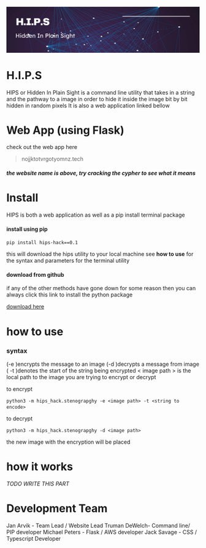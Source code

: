 ![banner](https://github.com/Skumbl/hips-hack/blob/main/Screenshot%202023-02-04%20at%2020-19-31%20Modern%20Minimal%20Technology%20Background%20Banner.png)
# H.I.P.S
HIPS or Hidden In Plain Sight is a command line utility that takes in a string and the pathway to a image in order to hide it inside the image bit by bit hidden in random pixels
It is also a web application linked bellow

# Web App (using Flask)
check out the web app here
> nojjktotvrgotyomnz.tech
##### the website name is above, try cracking the cypher to see what it means

# Install

HIPS is both a web application as well as a pip install terminal package

#### install using pip

    pip install hips-hack==0.1 

this will download the hips utility to your local machine
see **how to use** for the syntax and parameters for the terminal utility

#### download from github
if any of the other methods have gone down for some reason then you can always click this link to install the python package

[download here](https://github.com/Skumbl/hips-hack/blob/main/src/hips_hack/stenography.py)



# how to use

###  syntax 

(-e )encrypts the message to an image
(-d )decrypts a message from image
( -t )denotes the start of the string being encrypted
< image path > is the local path to the image you are trying to encrypt or decrypt

to encrypt

    python3 -m hips_hack.stenograpghy -e <image path> -t <string to encode>

to decrypt

    python3 -m hips_hack.stenograpghy -d <image path>

the new image with the encryption will be placed 
# how it works

*TODO WRITE THIS PART*


# Development Team
Jan Arvik - Team Lead / Website Lead
Truman DeWelch- Command line/ PIP developer
Michael Peters - Flask / AWS developer 
Jack Savage - CSS / Typescript Developer
